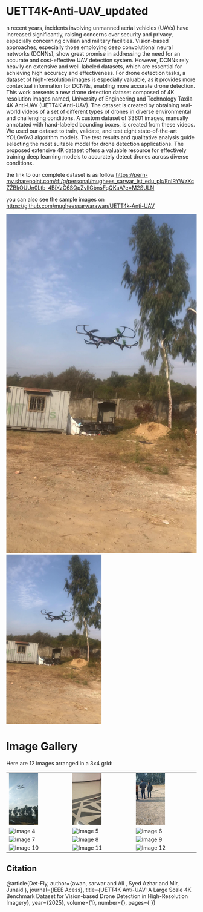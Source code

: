 # UETT4K-Anti-UAV_updated
n recent years, incidents involving unmanned aerial vehicles (UAVs) have increased significantly, raising concerns over security and privacy, especially concerning civilian and military facilities. Vision-based approaches, especially those employing deep convolutional neural networks (DCNNs), show great promise in addressing the need for an accurate and cost-effective UAV detection system. However, DCNNs rely heavily on extensive and well-labeled datasets, which are essential for achieving high accuracy and effectiveness. For drone detection tasks, a dataset of high-resolution images is especially valuable, as it provides more contextual information for DCNNs, enabling more accurate drone detection. This work presents a new drone detection dataset composed of 4K resolution images named, University of Engineering and Technology Taxila 4K Anti-UAV (UETT4K Anti-UAV). The dataset is created by obtaining real-world videos of a set of different types of drones in diverse environmental and challenging conditions. A custom dataset of 33601 images, manually annotated with hand-labeled bounding boxes, is created from these videos. We used our dataset to train, validate, and test eight state-of-the-art YOLOv6v3 algorithm models. The test results and qualitative analysis guide selecting the most suitable model for drone detection applications. The proposed extensive 4K dataset offers a valuable resource for effectively training deep learning models to accurately detect drones across diverse conditions.



the link to our complete dataset is as follow 
https://pern-my.sharepoint.com/:f:/g/personal/mughees_sarwar_ist_edu_pk/EnIRYWzXcZZBkOUUn0Ltb-4BiXzC6SQpZvIlGbnsFqQKaA?e=M2SULN

you can also see the sample images on 
https://github.com/mugheessarwarawan/UETT4k-Anti-UAV

![Screenshot of Drone](https://github.com/mugheessarwarawan/UETT4k-Anti-UAV/blob/main/drone%20(15).jpg)
<img src="https://raw.githubusercontent.com/mugheessarwarawan/UETT4k-Anti-UAV/main/drone%20(15).jpg" alt="Drone in outdoor" width="50%">

# Image Gallery

Here are 12 images arranged in a 3x4 grid:

<table>
  <tr>
    <td><img src="https://github.com/mugheessarwarawan/UETT4k-Anti-UAV/blob/main/drone%20(8555).jpg" alt="Image 1" width="50%"></td>
    <td><img src="https://github.com/mugheessarwarawan/UETT4k-Anti-UAV/blob/main/drone%20(8567).jpg" alt="Image 2" width="50%"></td>
    <td><img src="https://github.com/mugheessarwarawan/UETT4k-Anti-UAV/blob/main/drone%20(50).jpg" alt="Image 3" width="50%"></td>
  </tr>
  <tr>
    <td><img src="https://raw.githubusercontent.com/your-repo/image4.jpg" alt="Image 4" width="100%"></td>
    <td><img src="https://raw.githubusercontent.com/your-repo/image5.jpg" alt="Image 5" width="100%"></td>
    <td><img src="https://raw.githubusercontent.com/your-repo/image6.jpg" alt="Image 6" width="100%"></td>
  </tr>
  <tr>
    <td><img src="https://raw.githubusercontent.com/your-repo/image7.jpg" alt="Image 7" width="100%"></td>
    <td><img src="https://raw.githubusercontent.com/your-repo/image8.jpg" alt="Image 8" width="100%"></td>
    <td><img src="https://raw.githubusercontent.com/your-repo/image9.jpg" alt="Image 9" width="100%"></td>
  </tr>
  <tr>
    <td><img src="https://raw.githubusercontent.com/your-repo/image10.jpg" alt="Image 10" width="100%"></td>
    <td><img src="https://raw.githubusercontent.com/your-repo/image11.jpg" alt="Image 11" width="100%"></td>
    <td><img src="https://raw.githubusercontent.com/your-repo/image12.jpg" alt="Image 12" width="100%"></td>
  </tr>
</table>







## Citation

@article{Det-Fly,
  author={awan, sarwar and Ali , Syed Azhar and Mir, Junaid },
  journal={IEEE Acess}, 
  title={UETT4K Anti-UAV: A Large Scale 4K Benchmark Dataset for Vision-based Drone Detection in High-Resolution Imagery}, 
  year={2025},
  volume={1},
  number={},
  pages={ }}
